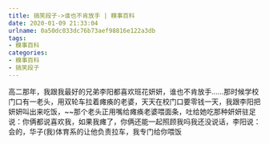 ```yaml
---
title: 搞笑段子->谁也不肯放手 | 糗事百科
date: 2020-01-09 21:33:04
urlname: 0a50dc033dc76b73aef98816e122a3db
tags: 
- 糗事百科
categories:
- 糗事百科
- 搞笑段子
---
```

高二那年，我跟我最好的兄弟李阳都喜欢班花妍妍，谁也不肯放手……那时候学校门口有一老头，用双轮车拉着瘫痪的老婆，天天在校门口要零钱一天，我跟李阳把妍妍叫出来吃饭，~~那个老头正用嘴给瘫痪老婆喂面条，吐给她吃那种妍妍驻足说：你俩都说喜欢我，如果我瘫了，你俩还能一起照顾我吗我还没说话，李阳说：会的，华子(我)体育系的让他负责拉车，我专门给你喂饭


